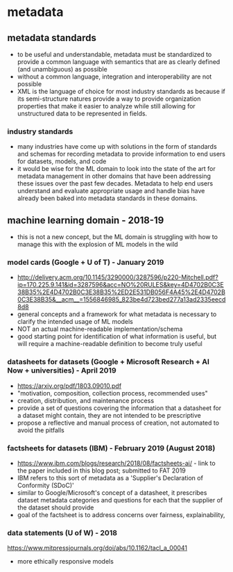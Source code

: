 # metadata

## metadata standards
- to be useful and understandable, metadata must be standardized to provide a common language with semantics that are as clearly defined (and unambiguous) as possible
- without a common language, integration and interoperability are not possible
- XML is the language of choice for most industry standards as because if its semi-structure natures provide a way to provide  organization properties that make it easier to analyze while still allowing for unstructured data to be represented in fields.

### industry standards
- many industries have come up with solutions in the form of standards and schemas for recording metadata to provide information to end users for datasets, models, and code
- it would be wise for the ML domain to look into the state of the art for metadata management in other domains that have been addressing these issues over the past few decades.  Metadata to help end users understand and evaluate appropriate usage and handle bias have already been baked into metadata standards in these domains.

## machine learning domain - 2018-19
- this is not a new concept, but the ML domain is struggling with how to manage this with the explosion of ML models in the wild

### model cards (Google + U of T) - January 2019
- http://delivery.acm.org/10.1145/3290000/3287596/p220-Mitchell.pdf?ip=170.225.9.141&id=3287596&acc=NO%20RULES&key=4D4702B0C3E38B35%2E4D4702B0C3E38B35%2ED2E531DB056F4A45%2E4D4702B0C3E38B35&__acm__=1556846985_823be4d723bed277a13ad2335eecd8d8
- general concepts and a framework for what metadata is necessary to clarify the intended usage of ML models
- NOT an actual machine-readable implementation/schema 
- good starting point for identification of what information is useful, but will require a machine-readable definition to become truly useful

### datasheets for datasets (Google + Microsoft Research + AI Now + universities) - April 2019
- https://arxiv.org/pdf/1803.09010.pdf
- "motivation, composition, collection process, recommended uses"
- creation, distribution, and maintenance process
- provide a set of questions covering the information that a datasheet for a dataset might contain, they are not intended to be prescriptive
- propose a reflective and manual process of creation, not automated to avoid the pitfalls

### factsheets for datasets (IBM) - February 2019 (August 2018)
- https://www.ibm.com/blogs/research/2018/08/factsheets-ai/ - link to the paper included in this blog post; submitted to FAT 2019
- IBM refers to this sort of metadata as a 'Supplier's Declaration of Conformity (SDoC)'
- similar to Google/Microsoft's concept of a datasheet, it prescribes dataset metadata categories and questions for each that the supplier of the dataset should provide
- goal of the factsheet is to address concerns over fairness, explainability, 

### data statements (U of W) - 2018
https://www.mitpressjournals.org/doi/abs/10.1162/tacl_a_00041
-  more ethically responsive models
